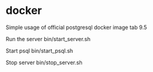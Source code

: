 # docker

Simple usage of official postgresql docker image tab 9.5


Run the server
  bin/start_server.sh 

Start psql
  bin/start_psql.sh
    
Stop server
  bin/stop_server.sh
